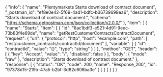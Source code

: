 {
  "info": {
    "name": "Plentymarkets Starts download of contract document",
    "_postman_id": "ef8e0e42-5f69-4ad1-bdfc-b36739698ea6",
    "description": "Starts download of contract document.",
    "schema": "https://schema.getpostman.com/json/collection/v2.0.0/"
  },
  "item": [
    {
      "name": "Starts",
      "item": [
        {
          "id": "8ac1bdf3-e521-4d91-9eec-73b83f4e69de",
          "name": "getRestCustomerContractsContractDocument",
          "request": {
            "url": {
              "protocol": "http",
              "host": "example.com",
              "path": [
                "rest/customer_contracts/:contractId/document"
              ],
              "variable": [
                {
                  "id": "contractId",
                  "value": "{}",
                  "type": "string"
                }
              ]
            },
            "method": "GET",
            "header": [
              {
                "key": "Accept",
                "value": "*/*",
                "disabled": false
              }
            ],
            "body": {
              "mode": "raw"
            },
            "description": "Starts download of contract document."
          },
          "response": [
            {
              "status": "OK",
              "code": 200,
              "name": "Response_200",
              "id": "97378d15-219b-47a5-b2bf-3d82c606ba3e"
            }
          ]
        }
      ]
    }
  ]
}